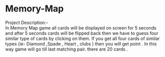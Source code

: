 # Memory-Map
  Project Description:-      
			In Memory Map game all cards  will be displayed on screen for 5 seconds
			and  after 5 seconds cards will be flipped back  then we have to guess four similar type of 
			cards by clicking on them. If you get all four cards  of similar types (ie- Diamond ,Spade , Heart , clubs )  then you will get point .
      In this way game will go till last matching pair.
			there are 20 cards .

